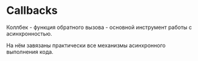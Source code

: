 # Callbacks

Коллбек - функция обратного вызова - основной инструмент работы с асинхронностью.

На нём завязаны практически все механизмы асинхронного выполнения кода.

